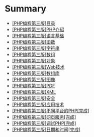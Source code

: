 # Summary

* [[PHP编程第三版]目录](README.md)
* [[PHP编程第三版]PHP介绍](di_1_zhang_php_jie_shao.md)
* [[PHP编程第三版]语言基础](di_2_zhang_yu_yan_ji_chu.md)
* [[PHP编程第三版]函数](di_3_zhang_han_shu.md)
* [[PHP编程第三版]字符串](di_4_zhang_zi_fu_chuan.md)
* [[PHP编程第三版]数组](di_5_zhang_shu_zu.md)
* [[PHP编程第三版]对象](di_6_zhang_dui_xiang.md)
* [[PHP编程第三版]Web技术](webji_zhu.md)
* [[PHP编程第三版]数组库](shu_zu_ku.md)
* [[PHP编程第三版]图像](tu_xiang.md)
* [[PHP编程第三版]PDF](pdf.md)
* [[PHP编程第三版]XML](xml.md)
* [[PHP编程第三版]安全](an_quan.md)
* [[PHP编程第三版]应用技术](ying_yong_ji_zhu.md)
* [[PHP编程第三版]不同平台的PHP[完成]](bu_tong_ping_tai_de_php.md)
* [[PHP编程第三版]网页服务[完成]](wang_ye_fu_wu.md)
* [[PHP编程第三版]调试PHP[完成]](diao_shi_php.md)
* [[PHP编程第三版]日期和时间[完成]](ri_qi_he_shi_jian.md)

